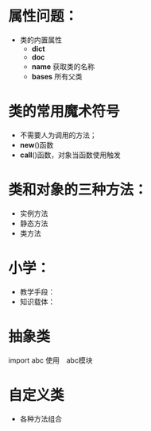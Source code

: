 # 属性问题：
- 类的内置属性　
    - __dict__
    - __doc__
    - __name__ 获取类的名称
    - __bases__ 所有父类
# 类的常用魔术符号
- 不需要人为调用的方法；
- __new__()函数
- __call__()函数，对象当函数使用触发

# 类和对象的三种方法：
- 实例方法
- 静态方法
- 类方法
# 小学：　
- 教学手段：
- 知识载体：
# 抽象类
import abc 使用　abc模块
# 自定义类
- 各种方法组合

